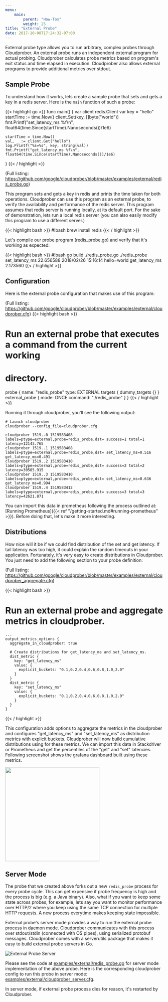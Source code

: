 ```yaml
---
menu:
    main:
        parent: "How-Tos"
        weight: 25
title: "External Probe"
date: 2017-10-08T17:24:32-07:00
---
```

External probe type allows you to run arbitrary, complex probes through
Cloudprober. An external probe runs an independent external program for actual
probing. Cloudprober calculates probe metrics based on program's exit status
and time elapsed in execution. Cloudprober also allows external programs to provide additional metrics over stdout.

## Sample Probe
To understand how it works, lets create a sample probe that sets and gets a key
in a redis server. Here is the `main` function of such a probe:

{{< highlight go >}}
func main() {
	var client redis.Client
	var key = "hello"
	startTime := time.Now()
	client.Set(key, []byte("world"))
	fmt.Printf("set_latency_ms %f\n", float64(time.Since(startTime).Nanoseconds())/1e6)

	startTime = time.Now()
	val, _ := client.Get("hello")
	log.Printf("%s=%s", key, string(val))
	fmt.Printf("get_latency_ms %f\n", float64(time.Since(startTime).Nanoseconds())/1e6)
}
{{< / highlight >}}

(Full listing: https://github.com/google/cloudprober/blob/master/examples/external/redis_probe.go)

This program sets and gets a key in redis and prints the time taken for both operations. Cloudprober can use this program as an external probe, to verify
the availability and performance of the redis server. This program assumes that
redis server is running locally, at its default port. For the sake of demonstration, lets run a local redis server (you can also easily modify this program to use a different server.)

{{< highlight bash >}}
#!bash
brew install redis
{{< / highlight >}}

Let's compile our probe program (redis_probe.go) and verify that it's working
as expected:

{{< highlight bash >}}
#!bash
go build ./redis_probe.go
./redis_probe
set_latency_ms 22.656588
2018/02/26 15:16:14 hello=world
get_latency_ms 2.173560
{{< / highlight >}}


## Configuration
Here is the external probe configuration that makes use of this program:

(Full listing: https://github.com/google/cloudprober/blob/master/examples/external/cloudprober.cfg)
{{< highlight bash >}}
# Run an external probe that executes a command from the current working
# directory.
probe {
  name: "redis_probe"
  type: EXTERNAL
  targets { dummy_targets {} }
  external_probe {
    mode: ONCE
    command: "./redis_probe"
  }
}
{{< / highlight >}}

Running it through cloudprober, you'll see the following output:

```
# Launch cloudprober
cloudprober --config_file=cloudprober.cfg

cloudprober 1519..0 1519583408 labels=ptype=external,probe=redis_probe,dst= success=1 total=1 latency=12143.765
cloudprober 1519..1 1519583408 labels=ptype=external,probe=redis_probe,dst= set_latency_ms=0.516 get_latency_ms=0.491
cloudprober 1519..2 1519583410 labels=ptype=external,probe=redis_probe,dst= success=2 total=2 latency=30585.915
cloudprober 1519..3 1519583410 labels=ptype=external,probe=redis_probe,dst= set_latency_ms=0.636 get_latency_ms=0.994
cloudprober 1519..4 1519583412 labels=ptype=external,probe=redis_probe,dst= success=3 total=3 latency=42621.871
```

You can import this data in prometheus following the process outlined at:
[Running Prometheus]({{< ref "/getting-started.md#running-prometheus" >}}). Before doing that, let's make it more interesting.

## Distributions
How nice will it be if we could find distribution of the set and get latency. If tail latency was too high, it could explain the random timeouts in your application. Fortunately, it's very easy to create distributions in Cloudprober. You just need to add the following section to your probe definition:

(Full listing: https://github.com/google/cloudprober/blob/master/examples/external/cloudprober_aggregate.cfg)

{{< highlight bash >}}
# Run an external probe and aggregate metrics in cloudprober.
    ...
    output_metrics_options {
      aggregate_in_cloudprober: true

      # Create distributions for get_latency_ms and set_latency_ms.
      dist_metric {
        key: "get_latency_ms"
        value: {
          explicit_buckets: "0.1,0.2,0.4,0.6,0.8,1.0,2.0"
        }
      }
      dist_metric {
        key: "set_latency_ms"
        value: {
          explicit_buckets: "0.1,0.2,0.4,0.6,0.8,1.0,2.0"
        }
      }
    }
{{< / highlight >}}

This configuration adds options to aggregate the metrics in the cloudprober and configures "get\_latency\_ms" and "set\_latency\_ms" as distribution metrics with explicit buckets. Cloudprober will now build cumulative distributions using
for these metrics. We can import this data in Stackdriver or Prometheus and get the percentiles of the "get" and "set" latencies. Following screenshot shows the
grafana dashboard built using these metrics.

<a href="/diagrams/redis_probe_screenshot.png"><img style="float: center;" width=300px src="/diagrams/redis_probe_screenshot.png"></a>

## Server Mode

The probe that we created above forks out a new `redis_probe` process for every
probe cycle. This can get expensive if probe frequency is high and the process is big (e.g. a Java binary). Also, what if you want to keep some state across probes, for example, lets say you want to monitor performance over HTTP/2 where you keep using the same TCP connection for multiple HTTP requests. A new process
everytime makes keeping state impossible.

External probe's server mode provides a way to run the external probe process in daemon mode. Cloudprober communicates with this process over stdout/stdin (connected with OS pipes), using serialized protobuf messages. Cloudprober comes with a serverutils package that makes it easy to build external probe servers in Go.

![External Probe Server](/diagrams/external_probe_server.svg)

Please see the code at 
[examples/external/redis_probe.go](https://github.com/google/cloudprober/blob/master/examples/external/redis_probe.go) for server mode implementation of the above probe. Here is the corresponding
cloudprober config to run this probe in server mode: [examples/external/cloudprober_server.cfg](
https://github.com/google/cloudprober/blob/master/examples/external/cloudprober_server.cfg).

In server mode, if external probe process dies for reason, it's restarted by Cloudprober.
